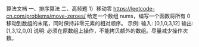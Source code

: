 算法文档
一、排序算法
二、高频题
1）移动零
https://leetcode-cn.com/problems/move-zeroes/
给定一个数组 nums，编写一个函数将所有 0 移动到数组的末尾，同时保持非零元素的相对顺序。
示例:
输入: [0,1,0,3,12]
输出: [1,3,12,0,0]
说明:
必须在原数组上操作，不能拷贝额外的数组。尽量减少操作次数。

